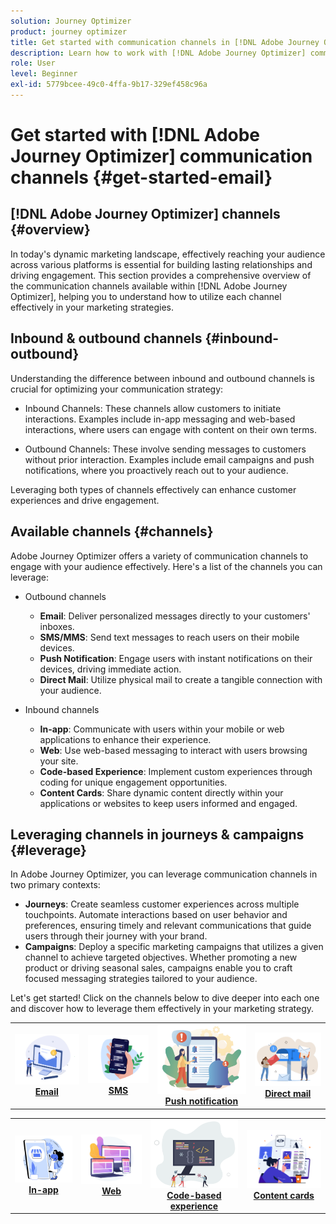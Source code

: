 ```yaml
---
solution: Journey Optimizer
product: journey optimizer
title: Get started with communication channels in [!DNL Adobe Journey Optimizer]
description: Learn how to work with [!DNL Adobe Journey Optimizer] communication channels.
role: User
level: Beginner
exl-id: 5779bcee-49c0-4ffa-9b17-329ef458c96a
---
```

# Get started with [!DNL Adobe Journey Optimizer] communication channels {#get-started-email}

## [!DNL Adobe Journey Optimizer] channels {#overview}

In today's dynamic marketing landscape, effectively reaching your audience across various platforms is essential for building lasting relationships and driving engagement. This section provides a comprehensive overview of the communication channels available within [!DNL Adobe Journey Optimizer], helping you to understand how to utilize each channel effectively in your marketing strategies.

## Inbound & outbound channels {#inbound-outbound}

Understanding the difference between inbound and outbound channels is crucial for optimizing your communication strategy:

* Inbound Channels: These channels allow customers to initiate interactions. Examples include in-app messaging and web-based interactions, where users can engage with content on their own terms.

* Outbound Channels: These involve sending messages to customers without prior interaction. Examples include email campaigns and push notifications, where you proactively reach out to your audience.

Leveraging both types of channels effectively can enhance customer experiences and drive engagement.

## Available channels {#channels}

Adobe Journey Optimizer offers a variety of communication channels to engage with your audience effectively. Here's a list of the channels you can leverage:

* Outbound channels

    * **Email**: Deliver personalized messages directly to your customers' inboxes.
    * **SMS/MMS**: Send text messages to reach users on their mobile devices.
    * **Push Notification**: Engage users with instant notifications on their devices, driving immediate action.
    * **Direct Mail**: Utilize physical mail to create a tangible connection with your audience.

* Inbound channels

    * **In-app**: Communicate with users within your mobile or web applications to enhance their experience.
    * **Web**: Use web-based messaging to interact with users browsing your site.
    * **Code-based Experience**: Implement custom experiences through coding for unique engagement opportunities.
    * **Content Cards**: Share dynamic content directly within your applications or websites to keep users informed and engaged.

## Leveraging channels in journeys & campaigns {#leverage}

In Adobe Journey Optimizer, you can leverage communication channels in two primary contexts:

* **Journeys**: Create seamless customer experiences across multiple touchpoints. Automate interactions based on user behavior and preferences, ensuring timely and relevant communications that guide users through their journey with your brand.
* **Campaigns**: Deploy a specific marketing campaigns that utilizes a given channel to achieve targeted objectives. Whether promoting a new product or driving seasonal sales, campaigns enable you to craft focused messaging strategies tailored to your audience.

Let's get started! Click on the channels below to dive deeper into each one and discover how to leverage them effectively in your marketing strategy.

<table style="table-layout:fixed"><tr style="border: 0;">
<td><a href="../email/get-started-email.md"><img alt="email" src="assets/do-not-localize/email.png"></a>
<div align="center"><a href="../email/get-started-email.md"><strong>Email</strong></a></div></td>
<td><a href="../sms/get-started-sms.md"><img alt="sms" src="assets/do-not-localize/sms.png"></a>
<div align="center"><a href="../sms/get-started-sms.md"><strong>SMS</strong></a></div></td>
<td><a href="../push/get-started-push.md"><img alt="push" src="assets/do-not-localize/push.png"></a>
<div align="center"><a href="../push/get-started-push.md"><strong>Push notification</strong></a></div></td>
<td><a href="../direct-mail/get-started-direct-mail.md"><img alt="direct mail" src="assets/do-not-localize/direct-mail.jpg"></a>
<div align="center"><a href="../direct-mail/get-started-direct-mail.md"><strong>Direct mail</strong></a></div></td>
</tr></table>

<table style="table-layout:fixed"><tr style="border: 0;">
<td><a href="../in-app/get-started-in-app.md"><img alt="in-app" src="assets/do-not-localize/inapp.jpg"></a>
<div align="center"><a href="../in-app/get-started-in-app.md"><strong>In-app</strong></a></div></td>
<td><a href="../web/get-started-web.md"><img alt="web" src="assets/do-not-localize/web.jpg"></a>
<div align="center"><a href="../web/get-started-web.md"><strong>Web</strong></a></div></td>
<td><a href="../code-based/get-started-code-based.md"><img alt="code-based experience" src="assets/do-not-localize/code.png"></a>
<div align="center"><a href="../code-based/get-started-code-based.md"><strong>Code-based experience</strong></a></div></td>
<td><a href="../content-card/get-started-content-card.md"><img alt="content cards" src="assets/do-not-localize/cards.png"></a>
<div align="center"><a href="../content-card/get-started-content-card.md"><strong>Content cards</strong></a></div></td>
</tr></table>
